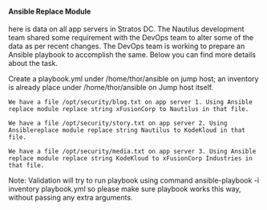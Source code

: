 #### Ansible Replace Module

here is data on all app servers in Stratos DC. The Nautilus development team shared some requirement with the DevOps team to alter some of the data as per recent changes. The DevOps team is working to prepare an Ansible playbook to accomplish the same. Below you can find more details about the task.

Create a playbook.yml under /home/thor/ansible on jump host; an inventory is already place under /home/thor/ansible on Jump host itself.

    We have a file /opt/security/blog.txt on app server 1. Using Ansible replace module replace string xFusionCorp to Nautilus in that file.

    We have a file /opt/security/story.txt on app server 2. Using Ansiblereplace module replace string Nautilus to KodeKloud in that file.

    We have a file /opt/security/media.txt on app server 3. Using Ansible replace module replace string KodeKloud to xFusionCorp Industries in that file.

Note: Validation will try to run playbook using command ansible-playbook -i inventory playbook.yml so please make sure playbook works this way, without passing any extra arguments.

